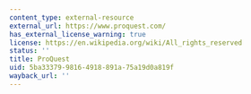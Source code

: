 ```yaml
---
content_type: external-resource
external_url: https://www.proquest.com/
has_external_license_warning: true
license: https://en.wikipedia.org/wiki/All_rights_reserved
status: ''
title: ProQuest
uid: 5ba33379-9816-4918-891a-75a19d0a819f
wayback_url: ''
---
```

